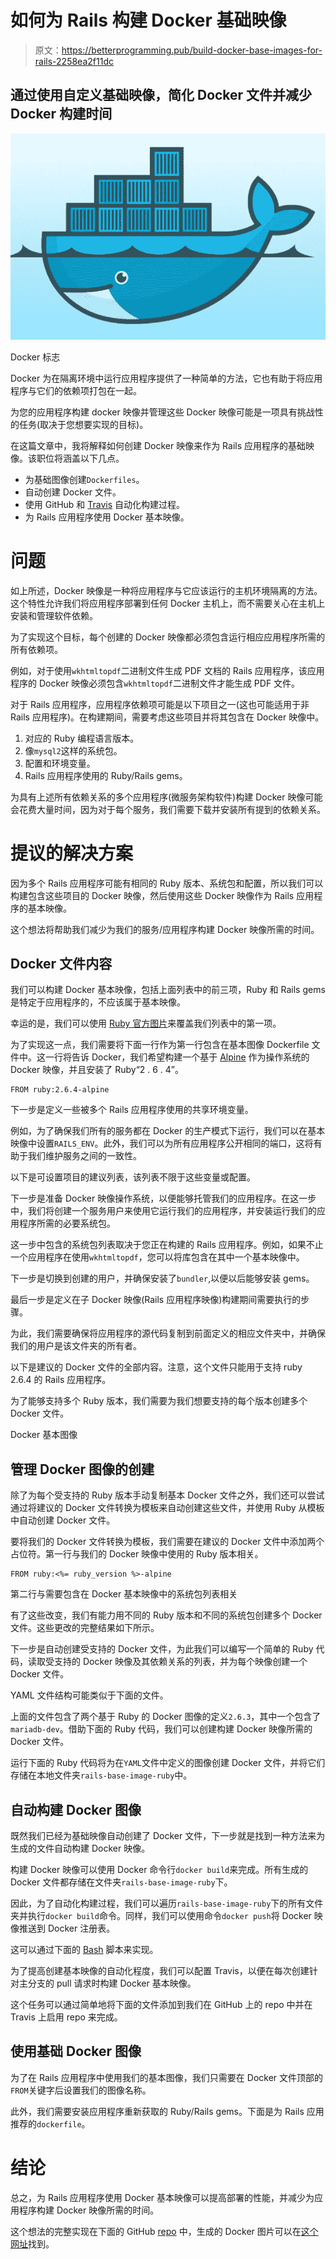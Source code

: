 # 如何为 Rails 构建 Docker 基础映像

> 原文：<https://betterprogramming.pub/build-docker-base-images-for-rails-2258ea2f11dc>

## 通过使用自定义基础映像，简化 Docker 文件并减少 Docker 构建时间

![](img/5510218f1f5f4f54e5ed6a3556283a12.png)

Docker 标志

Docker 为在隔离环境中运行应用程序提供了一种简单的方法，它也有助于将应用程序与它们的依赖项打包在一起。

为您的应用程序构建 docker 映像并管理这些 Docker 映像可能是一项具有挑战性的任务(取决于您想要实现的目标)。

在这篇文章中，我将解释如何创建 Docker 映像来作为 Rails 应用程序的基础映像。该职位将涵盖以下几点。

*   为基础图像创建`Dockerfiles`。
*   自动创建 Docker 文件。
*   使用 GitHub 和 [Travis](https://travis-ci.org/) 自动化构建过程。
*   为 Rails 应用程序使用 Docker 基本映像。

# **问题**

如上所述，Docker 映像是一种将应用程序与它应该运行的主机环境隔离的方法。这个特性允许我们将应用程序部署到任何 Docker 主机上，而不需要关心在主机上安装和管理软件依赖。

为了实现这个目标，每个创建的 Docker 映像都必须包含运行相应应用程序所需的所有依赖项。

例如，对于使用`wkhtmltopdf`二进制文件生成 PDF 文档的 Rails 应用程序，该应用程序的 Docker 映像必须包含`wkhtmltopdf`二进制文件才能生成 PDF 文件。

对于 Rails 应用程序，应用程序依赖项可能是以下项目之一(这也可能适用于非 Rails 应用程序)。在构建期间，需要考虑这些项目并将其包含在 Docker 映像中。

1.  对应的 Ruby 编程语言版本。
2.  像`mysql2`这样的系统包。
3.  配置和环境变量。
4.  Rails 应用程序使用的 Ruby/Rails gems。

为具有上述所有依赖关系的多个应用程序(微服务架构软件)构建 Docker 映像可能会花费大量时间，因为对于每个服务，我们需要下载并安装所有提到的依赖关系。

# **提议的解决方案**

因为多个 Rails 应用程序可能有相同的 Ruby 版本、系统包和配置，所以我们可以构建包含这些项目的 Docker 映像，然后使用这些 Docker 映像作为 Rails 应用程序的基本映像。

这个想法将帮助我们减少为我们的服务/应用程序构建 Docker 映像所需的时间。

## **Docker 文件内容**

我们可以构建 Docker 基本映像，包括上面列表中的前三项，Ruby 和 Rails gems 是特定于应用程序的，不应该属于基本映像。

幸运的是，我们可以使用 [Ruby 官方图片](https://hub.docker.com/_/ruby/)来覆盖我们列表中的第一项。

为了实现这一点，我们需要将下面一行作为第一行包含在基本图像 Dockerfile 文件中。这一行将告诉 Docker，我们希望构建一个基于 [Alpine](https://alpinelinux.org/about/) 作为操作系统的 Docker 映像，并且安装了 Ruby“2 . 6 . 4”。

```
FROM ruby:2.6.4-alpine
```

下一步是定义一些被多个 Rails 应用程序使用的共享环境变量。

例如，为了确保我们所有的服务都在 Docker 的生产模式下运行，我们可以在基本映像中设置`RAILS_ENV`。此外，我们可以为所有应用程序公开相同的端口，这将有助于我们维护服务之间的一致性。

以下是可设置项目的建议列表，该列表不限于这些变量或配置。

下一步是准备 Docker 映像操作系统，以便能够托管我们的应用程序。在这一步中，我们将创建一个服务用户来使用它运行我们的应用程序，并安装运行我们的应用程序所需的必要系统包。

这一步中包含的系统包列表取决于您正在构建的 Rails 应用程序。例如，如果不止一个应用程序在使用`wkhtmltopdf`，您可以将库包含在其中一个基本映像中。

下一步是切换到创建的用户，并确保安装了`bundler`,以便以后能够安装 gems。

最后一步是定义在子 Docker 映像(Rails 应用程序映像)构建期间需要执行的步骤。

为此，我们需要确保将应用程序的源代码复制到前面定义的相应文件夹中，并确保我们的用户是该文件夹的所有者。

以下是建议的 Docker 文件的全部内容。注意，这个文件只能用于支持 ruby 2.6.4 的 Rails 应用程序。

为了能够支持多个 Ruby 版本，我们需要为我们想要支持的每个版本创建多个 Docker 文件。

Docker 基本图像

## **管理 Docker 图像的创建**

除了为每个受支持的 Ruby 版本手动复制基本 Docker 文件之外，我们还可以尝试通过将建议的 Docker 文件转换为模板来自动创建这些文件，并使用 Ruby 从模板中自动创建 Docker 文件。

要将我们的 Docker 文件转换为模板，我们需要在建议的 Docker 文件中添加两个占位符。第一行与我们的 Docker 映像中使用的 Ruby 版本相关。

```
FROM ruby:<%= ruby_version %>-alpine
```

第二行与需要包含在 Docker 基本映像中的系统包列表相关

有了这些改变，我们有能力用不同的 Ruby 版本和不同的系统包创建多个 Docker 文件。这些更改的完整结果如下所示。

下一步是自动创建受支持的 Docker 文件，为此我们可以编写一个简单的 Ruby 代码，读取受支持的 Docker 映像及其依赖关系的列表，并为每个映像创建一个 Docker 文件。

YAML 文件结构可能类似于下面的文件。

上面的文件包含了两个基于 Ruby 的 Docker 图像的定义`2.6.3`，其中一个包含了`mariadb-dev`。借助下面的 Ruby 代码，我们可以创建构建 Docker 映像所需的 Docker 文件。

运行下面的 Ruby 代码将为在`YAML`文件中定义的图像创建 Docker 文件，并将它们存储在本地文件夹`rails-base-image-ruby`中。

## **自动构建 Docker 图像**

既然我们已经为基础映像自动创建了 Docker 文件，下一步就是找到一种方法来为生成的文件自动构建 Docker 映像。

构建 Docker 映像可以使用 Docker 命令行`docker build`来完成。所有生成的 Docker 文件都存储在文件夹`rails-base-image-ruby`下。

因此，为了自动化构建过程，我们可以遍历`rails-base-image-ruby`下的所有文件夹并执行`docker build`命令。同样，我们可以使用命令`docker push`将 Docker 映像推送到 Docker 注册表。

这可以通过下面的 [Bash](https://www.gnu.org/software/bash/) 脚本来实现。

为了提高创建基本映像的自动化程度，我们可以配置 Travis，以便在每次创建针对主分支的 pull 请求时构建 Docker 基本映像。

这个任务可以通过简单地将下面的文件添加到我们在 GitHub 上的 repo 中并在 Travis 上启用 repo 来完成。

## **使用基础 Docker 图像**

为了在 Rails 应用程序中使用我们的基本图像，我们只需要在 Docker 文件顶部的`FROM`关键字后设置我们的图像名称。

此外，我们需要安装应用程序重新获取的 Ruby/Rails gems。下面是为 Rails 应用推荐的`dockerfile`。

# **结论**

总之，为 Rails 应用程序使用 Docker 基本映像可以提高部署的性能，并减少为应用程序构建 Docker 映像所需的时间。

这个想法的完整实现在下面的 GitHub [repo](https://github.com/wshihadeh/rails-base-images) 中，生成的 Docker 图片可以在[这个网址](https://cloud.docker.com/u/wshihadeh/repository/docker/wshihadeh/rails-base-image-ruby)找到。
